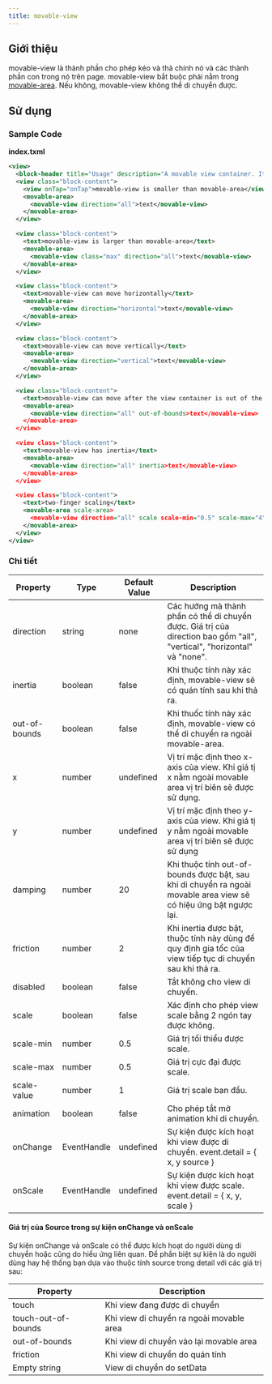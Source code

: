 ```yaml
---
title: movable-view
---
```


## Giới thiệu

movable-view là thành phần cho phép kéo và thả chính nó và các thành phần con trong nó trên page. movable-view bắt buộc phải nằm trong [movable-area](/docs/component/view-container/movable-area). Nếu không, movable-view không thể di chuyển được.

## Sử dụng

### Sample Code

**index.txml**

```xml
<view>
  <block-header title="Usage" description="A movable view container. It can be dragged to move on a page. " />
  <view class="block-content">
    <view onTap="onTap">movable-view is smaller than movable-area</view>
    <movable-area>
      <movable-view direction="all">text</movable-view>
    </movable-area>
  </view>

  <view class="block-content">
    <text>movable-view is larger than movable-area</text>
    <movable-area>
      <movable-view class="max" direction="all">text</movable-view>
    </movable-area>
  </view>

  <view class="block-content">
    <text>movable-view can move horizontally</text>
    <movable-area>
      <movable-view direction="horizontal">text</movable-view>
    </movable-area>
  </view>

  <view class="block-content">
    <text>movable-view can move vertically</text>
    <movable-area>
      <movable-view direction="vertical">text</movable-view>
    </movable-area>
  </view>

  <view class="block-content">
    <text>movable-view can move after the view container is out of the movable area</text>
    <movable-area>
      <movable-view direction="all" out-of-bounds>text</movable-view>
    </movable-area>
  </view>

  <view class="block-content">
    <text>movable-view has inertia</text>
    <movable-area>
      <movable-view direction="all" inertia>text</movable-view>
    </movable-area>
  </view>

  <view class="block-content">
    <text>two-finger scaling</text>
    <movable-area scale-area>
      <movable-view direction="all" scale scale-min="0.5" scale-max="4">text</movable-view>
    </movable-area>
  </view>
</view>
```

### Chi tiết

| Property      | Type        | Default Value | Description                                                                                                             |
| ------------- | ----------- | ------------- | ----------------------------------------------------------------------------------------------------------------------- |
| direction     | string      | none          | Các hướng mà thành phần có thể di chuyển được. Giá trị của direction bao gồm "all", "vertical", "horizontal" và "none". |
| inertia       | boolean     | false         | Khi thuộc tính này xác định, movable-view sẽ có quán tính sau khi thả ra.                                               |
| out-of-bounds | boolean     | false         | Khi thuốc tính này xác định, movable-view có thể di chuyển ra ngoài movable-area.                                       |
| x             | number      | undefined     | Vị trí mặc định theo x-axis của view. Khi giá tị x nằm ngoài movable area vị trí biên sẽ được sử dụng.                  |
| y             | number      | undefined     | Vị trí mặc định theo y-axis của view. Khi giá tị y nằm ngoài movable area vị trí biên sẽ được sử dụng                   |
| damping       | number      | 20            | Khi thuộc tính out-of-bounds được bật, sau khi di chuyển ra ngoài movable area view sẽ có hiệu ứng bật ngược lại.       |
| friction      | number      | 2             | Khi inertia được bật, thuộc tính này dùng để quy định gia tốc của view tiếp tục di chuyển sau khi thả ra.               |
| disabled      | boolean     | false         | Tắt không cho view di chuyển.                                                                                           |
| scale         | boolean     | false         | Xác định cho phép view scale bằng 2 ngón tay được không.                                                                |
| scale-min     | number      | 0.5           | Giá trị tối thiểu được scale.                                                                                           |
| scale-max     | number      | 0.5           | Giá trị cực đại được scale.                                                                                             |
| scale-value   | number      | 1             | Giá trị scale ban đầu.                                                                                                  |
| animation     | boolean     | false         | Cho phép tắt mở animation khi di chuyển.                                                                                |
| onChange      | EventHandle | undefined     | Sự kiện được kích hoạt khi view được di chuyển. event.detail = { x, y source }                                          |
| onScale       | EventHandle | undefined     | Sự kiện được kích hoạt khi view được scale. event.detail = { x, y, scale }                                              |

#### Giá trị của Source trong sự kiện onChange và onScale

Sự kiện onChange và onScale có thể được kích hoạt do người dùng di chuyển hoặc cũng do hiểu ứng liên quan. Để phần biệt sự kiện là do người dùng hay hệ thống bạn dựa vào thuộc tính source trong detail với các giá trị sau:

| Property            | Description                              |
| ------------------- | ---------------------------------------- |
| touch               | Khi view đang được di chuyển             |
| touch-out-of-bounds | Khi view di chuyển ra ngoài movable area |
| out-of-bounds       | Khi view di chuyển vào lại movable area  |
| friction            | Khi view di chuyển do quán tính          |
| Empty string        | View di chuyển do setData                |